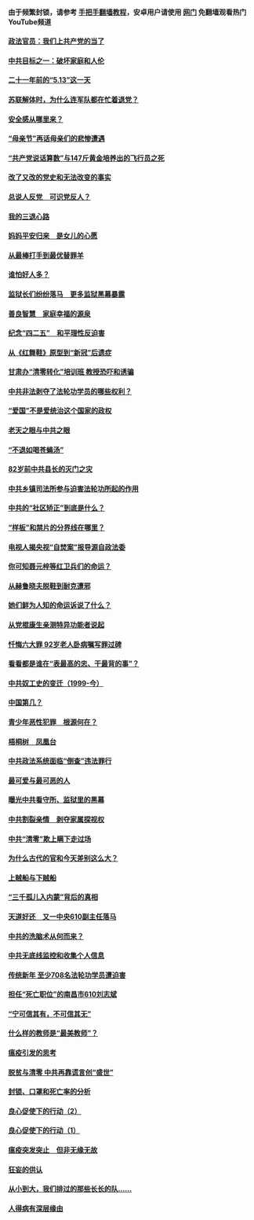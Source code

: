 #### 由于频繁封锁，请参考 [手把手翻墙教程](https://github.com/gfw-breaker/guides/wiki/)，安卓用户请使用 [网门](https://github.com/gfw-breaker/nogfw/blob/master/dl.md?t=05200801) 免翻墙观看热门YouTube频道 

#### [政法官员：我们上共产党的当了](../pages/19/425351.md?t=05200801) 

#### [中共目标之一：破坏家庭和人伦](../pages/19/424454.md?t=05200801) 

#### [二十一年前的“5.13”这一天](../pages/19/424814.md?t=05200801) 

#### [苏联解体时，为什么连军队都在忙着退党？](../pages/19/424335.md?t=05200801) 

#### [安全感从哪里来？](../pages/19/424336.md?t=05200801) 

#### [“母亲节”再话母亲们的悲惨遭遇](../pages/19/424234.md?t=05200801) 

#### [“共产党说话算数”与147斤黄金培养出的飞行员之死](../pages/19/424115.md?t=05200801) 

#### [改了又改的党史和无法改变的事实](../pages/19/424037.md?t=05200801) 

#### [总说人反党　可识党反人？](../pages/19/423820.md?t=05200801) 

#### [我的三退心路](../pages/19/423876.md?t=05200801) 

#### [妈妈平安归来　是女儿的心愿](../pages/19/423947.md?t=05200801) 

#### [从最棒打手到最优替罪羊](../pages/19/423819.md?t=05200801) 

#### [谁怕好人多？](../pages/19/423774.md?t=05200801) 

#### [监狱长们纷纷落马　更多监狱黑幕暴露](../pages/19/423787.md?t=05200801) 

#### [善良智慧　家庭幸福的源泉](../pages/19/423632.md?t=05200801) 

#### [纪念“四二五”　和平理性反迫害](../pages/19/423660.md?t=05200801) 

#### [从《红舞鞋》原型到“新冠”后遗症](../pages/19/423509.md?t=05200801) 

#### [甘肃办“清零转化”培训班 教授恐吓和诱骗](../pages/19/423498.md?t=05200801) 

#### [中共非法剥夺了法轮功学员的哪些权利？](../pages/19/423392.md?t=05200801) 

#### [“爱国”不是爱统治这个国家的政权](../pages/19/423029.md?t=05200801) 

#### [老天之眼与中共之眼](../pages/19/423378.md?t=05200801) 

#### [“不退如喝苍蝇汤”](../pages/19/423287.md?t=05200801) 

#### [82岁前中共县长的灭门之灾](../pages/19/423055.md?t=05200801) 

#### [中共乡镇司法所参与迫害法轮功所起的作用](../pages/19/423064.md?t=05200801) 

#### [中共的“社区矫正”到底是什么？](../pages/19/422870.md?t=05200801) 

#### [“样板”和禁片的分界线在哪里？](../pages/19/422704.md?t=05200801) 

#### [电视人揭央视“自焚案”报导源自政法委](../pages/19/422770.md?t=05200801) 

#### [你可知聂元梓等红卫兵们的命运？](../pages/19/422848.md?t=05200801) 

#### [从赫鲁晓夫脱鞋到耐克遭邪](../pages/19/422826.md?t=05200801) 

#### [她们鲜为人知的命运诉说了什么？](../pages/19/422754.md?t=05200801) 

#### [从党棍康生亲测特异功能者说起](../pages/19/422657.md?t=05200801) 

#### [忏悔六大罪 92岁老人卧病嘱写罪过碑](../pages/19/422750.md?t=05200801) 

#### [看看都是谁在“表最高的忠、干最背的事”？](../pages/19/422703.md?t=05200801) 

#### [中共奴工史的变迁（1999-今）](../pages/19/422656.md?t=05200801) 

#### [中国第几？](../pages/19/422496.md?t=05200801) 

#### [青少年恶性犯罪　根源何在？](../pages/19/422449.md?t=05200801) 

#### [梧桐树　凤凰台](../pages/19/422442.md?t=05200801) 

#### [中共政法系统面临“倒查”违法罪行](../pages/19/422497.md?t=05200801) 

#### [最可爱与最可恶的人](../pages/19/422448.md?t=05200801) 

#### [曝光中共看守所、监狱里的黑幕](../pages/19/422390.md?t=05200801) 

#### [中共割裂亲情　剥夺家属探视权](../pages/19/422364.md?t=05200801) 

#### [中共“清零”欺上瞒下走过场](../pages/19/422306.md?t=05200801) 

#### [为什么古代的官和今天差别这么大？](../pages/19/422228.md?t=05200801) 

#### [上贼船与下贼船](../pages/19/422276.md?t=05200801) 

#### [“三千孤儿入内蒙”背后的真相](../pages/19/422229.md?t=05200801) 

#### [天道好还　又一中央610副主任落马](../pages/19/422155.md?t=05200801) 

#### [中共的洗脑术从何而来？](../pages/19/422154.md?t=05200801) 

#### [中共无底线监控和收集个人信息](../pages/19/422039.md?t=05200801) 

#### [传统新年 至少708名法轮功学员遭迫害](../pages/19/421946.md?t=05200801) 

#### [担任“死亡职位”的南昌市610刘志斌](../pages/19/421957.md?t=05200801) 

#### [“宁可信其有，不可信其无”](../pages/19/421691.md?t=05200801) 

#### [什么样的教师是“最美教师”？](../pages/19/421755.md?t=05200801) 

#### [瘟疫引发的思考](../pages/19/421594.md?t=05200801) 

#### [脱贫与清零 中共再靠谎言创“盛世”](../pages/19/421590.md?t=05200801) 

#### [封锁、口罩和死亡率的分析](../pages/19/421495.md?t=05200801) 

#### [良心促使下的行动（2）](../pages/19/421361.md?t=05200801) 

#### [良心促使下的行动（1）](../pages/19/421302.md?t=05200801) 

#### [瘟疫突发突止　但非无缘无故](../pages/19/421281.md?t=05200801) 

#### [狂妄的供认](../pages/19/421199.md?t=05200801) 

#### [从小到大，我们排过的那些长长的队……](../pages/19/421243.md?t=05200801) 

#### [人得病有深层缘由](../pages/19/420864.md?t=05200801) 

